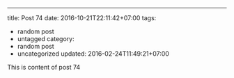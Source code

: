 ---
title: Post 74
date: 2016-10-21T22:11:42+07:00
tags:
  - random post
  - untagged
category:
  - random post
  - uncategorized
updated: 2016-02-24T11:49:21+07:00

This is content of post 74
